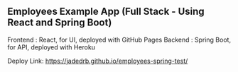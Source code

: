 ## Employees Example App (Full Stack - Using React and Spring Boot)

Frontend : React, for UI, deployed with GitHub Pages
Backend : Spring Boot, for API, deployed with Heroku

Deploy Link: https://jadedrb.github.io/employees-spring-test/


